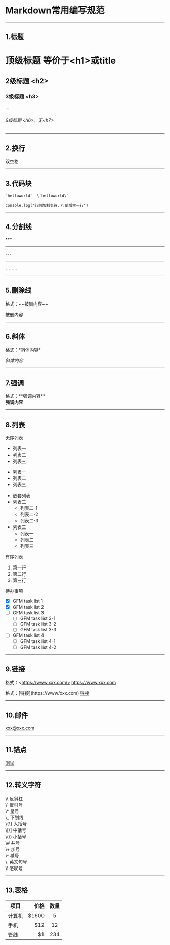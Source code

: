# Markdown常用编写规范  
***  

## 1.标题  
# 顶级标题 等价于\<h1\>或title  
## 2级标题 \<h2\>  
### 3级标题 \<h3\>  
...  
###### 6级标题 \<h6\>，无\<h7\>  
***
## 2.换行  
双空格  
***
## 3.代码块  
    `helloworld`  \`helloworld\`
   
    console.log('行前加制表符，行前后空一行')  
***
## 4.分割线  
\***  

***

\-\-\-  

---  

\- - - - 

----
## 5.删除线  
格式：\~\~被删内容\~\~  

~~被删内容~~  
***
## 6.斜体  
格式：\*斜体内容\*  

*斜体内容*  
***
## 7.强调  
格式：\*\*强调内容\*\*  
**强调内容**  
***
## 8.列表  
无序列表  
- 列表一
- 列表二
- 列表三

* 列表一
* 列表二
* 列表三

+ 嵌套列表
+ 列表二
    + 列表二-1
    + 列表二-2
    + 列表二-3
+ 列表三
    * 列表一
    * 列表二
    * 列表三

有序列表
1. 第一行
2. 第二行
3. 第三行

待办事项
- [x] GFM task list 1
- [x] GFM task list 2
- [ ] GFM task list 3
    - [ ] GFM task list 3-1
    - [ ] GFM task list 3-2
    - [ ] GFM task list 3-3
- [ ] GFM task list 4
    - [ ] GFM task list 4-1
    - [ ] GFM task list 4-2
***
## 9.链接  
格式：\<https://www.xxx.com\>
 <https://www.xxx.com>  
 
 格式：\[链接\]\(https://www/xxx.com\)
 [链接](https://www.xxx.com)  
***
## 10.邮件  
<xxx@xxx.com>  
***
## 11.锚点  
[测试](#jump) 
***
## 12.转义字符  
\\\ 反斜杠  
\\` 反引号  
\\* 星号  
\\_ 下划线  
\\{\\} 大括号  
\\[\\] 中括号  
\\(\\) 小括号  
\\# 井号  
\\+ 加号  
\\- 减号  
\\. 英文句号  
\\! 感叹号  
*** 
## 13.表格  
| 项目        | 价格   |  数量  |
| --------   | -----:  | :----:  |
| 计算机     | \$1600 |   5     |
| 手机        |   \$12   |   12   |
| 管线        |    \$1    |  234  |

